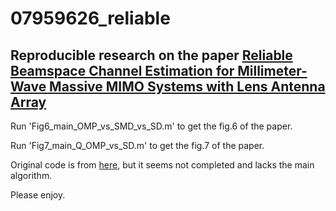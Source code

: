 # 07959626_reliable
## Reproducible research on the paper [Reliable Beamspace Channel Estimation for Millimeter-Wave Massive MIMO Systems with Lens Antenna Array](https://ieeexplore.ieee.org/abstract/document/7959626)

Run 'Fig6_main_OMP_vs_SMD_vs_SD.m' to get the fig.6 of the paper.


Run 'Fig7_main_Q_OMP_vs_SD.m' to get the fig.7 of the paper.


Original code is from [here](http://oa.ee.tsinghua.edu.cn/dailinglong/publications/code/Reliable%20beamspace%20channel%20estimation%20for%20millimeter-wave%20massive%20MIMO%20systems%20with%20lens%20antenna%20array.zip), but it seems not completed and lacks the main algorithm.


Please enjoy. 
